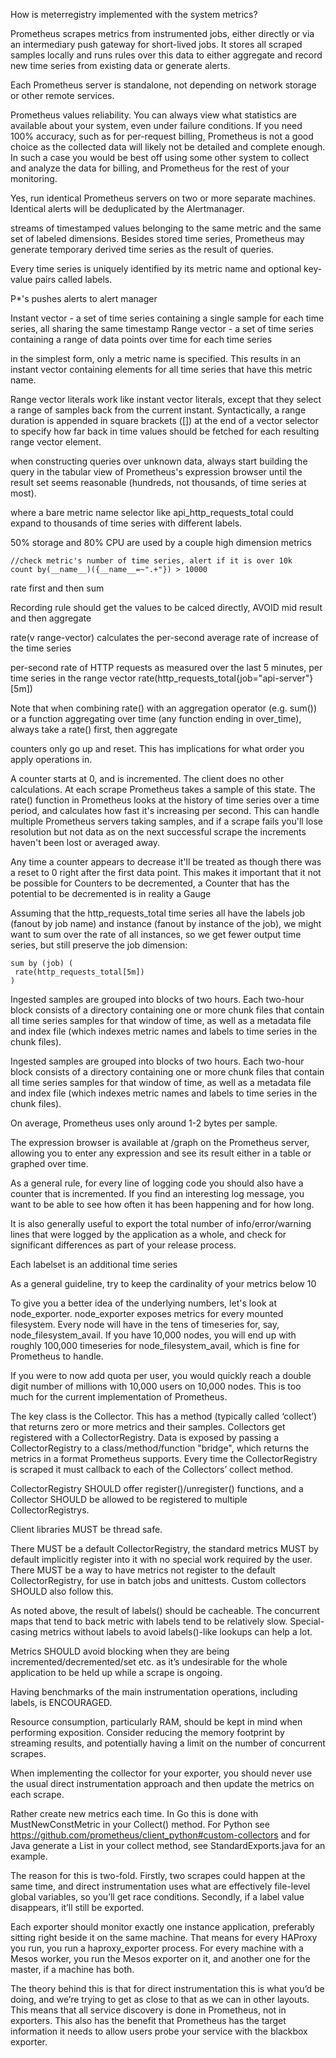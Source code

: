 How is meterregistry implemented with the system metrics?

Prometheus scrapes metrics from instrumented jobs, either directly or via an intermediary push gateway for short-lived jobs. It stores all scraped samples locally and runs rules over this data to either aggregate and record new time series from existing data or generate alerts.

 Each Prometheus server is standalone, not depending on network storage or other remote services.

 Prometheus values reliability. You can always view what statistics are available about your system, even under failure conditions. If you need 100% accuracy, such as for per-request billing, Prometheus is not a good choice as the collected data will likely not be detailed and complete enough. In such a case you would be best off using some other system to collect and analyze the data for billing, and Prometheus for the rest of your monitoring.

 Yes, run identical Prometheus servers on two or more separate machines. Identical alerts will be deduplicated by the Alertmanager.

 streams of timestamped values belonging to the same metric and the same set of labeled dimensions. Besides stored time series, Prometheus may generate temporary derived time series as the result of queries.

 Every time series is uniquely identified by its metric name and optional key-value pairs called labels.

 P*'s pushes alerts to alert manager

 Instant vector - a set of time series containing a single sample for each time series, all sharing the same timestamp
Range vector - a set of time series containing a range of data points over time for each time series

in the simplest form, only a metric name is specified. This results in an instant vector containing elements for all time series that have this metric name.

Range vector literals work like instant vector literals, except that they select a range of samples back from the current instant. Syntactically, a range duration is appended in square brackets ([]) at the end of a vector selector to specify how far back in time values should be fetched for each resulting range vector element.

when constructing queries over unknown data, always start building the query in the tabular view of Prometheus's expression browser until the result set seems reasonable (hundreds, not thousands, of time series at most).

where a bare metric name selector like api_http_requests_total could expand to thousands of time series with different labels.




50% storage and 80% CPU are used by a couple high dimension metrics

```
//check metric's number of time series, alert if it is over 10k
count by(__name__)({__name__=~".+"}) > 10000

```

rate first and then sum

Recording rule should get the values to be calced directly, AVOID mid result and then aggregate

rate(v range-vector) calculates the per-second average rate of increase of the time series 

per-second rate of HTTP requests as measured over the last 5 minutes, per time series in the range vector
rate(http_requests_total{job="api-server"}[5m])

Note that when combining rate() with an aggregation operator (e.g. sum()) or a function aggregating over time (any function ending in over_time), always take a rate() first, then aggregate

counters only go up and reset. This has implications for what order you apply operations in.

 A counter starts at 0, and is incremented. The client does no other calculations. At each scrape Prometheus takes a sample of this state. The rate() function in Prometheus looks at the history of time series over a time period, and calculates how fast it's increasing per second. This can handle multiple Prometheus servers taking samples, and if a scrape fails you'll lose resolution but not data as on the next successful scrape the increments haven't been lost or averaged away.

 Any time a counter appears to decrease it'll be treated as though there was a reset to 0 right after the first data point. This makes it important that it not be possible for Counters to be decremented, a Counter that has the potential to be decremented is in reality a Gauge

 Assuming that the http_requests_total time series all have the labels job (fanout by job name) and instance (fanout by instance of the job), we might want to sum over the rate of all instances, so we get fewer output time series, but still preserve the job dimension:

 ```
 sum by (job) (
  rate(http_requests_total[5m])
)
```

Ingested samples are grouped into blocks of two hours. Each two-hour block consists of a directory containing one or more chunk files that contain all time series samples for that window of time, as well as a metadata file and index file (which indexes metric names and labels to time series in the chunk files).

Ingested samples are grouped into blocks of two hours. Each two-hour block consists of a directory containing one or more chunk files that contain all time series samples for that window of time, as well as a metadata file and index file (which indexes metric names and labels to time series in the chunk files).

On average, Prometheus uses only around 1-2 bytes per sample.

The expression browser is available at /graph on the Prometheus server, allowing you to enter any expression and see its result either in a table or graphed over time.

As a general rule, for every line of logging code you should also have a counter that is incremented. If you find an interesting log message, you want to be able to see how often it has been happening and for how long.

It is also generally useful to export the total number of info/error/warning lines that were logged by the application as a whole, and check for significant differences as part of your release process.

Each labelset is an additional time series

As a general guideline, try to keep the cardinality of your metrics below 10

To give you a better idea of the underlying numbers, let's look at node_exporter. node_exporter exposes metrics for every mounted filesystem. Every node will have in the tens of timeseries for, say, node_filesystem_avail. If you have 10,000 nodes, you will end up with roughly 100,000 timeseries for node_filesystem_avail, which is fine for Prometheus to handle.

If you were to now add quota per user, you would quickly reach a double digit number of millions with 10,000 users on 10,000 nodes. This is too much for the current implementation of Prometheus.

The key class is the Collector. This has a method (typically called ‘collect’) that returns zero or more metrics and their samples. Collectors get registered with a CollectorRegistry. Data is exposed by passing a CollectorRegistry to a class/method/function "bridge", which returns the metrics in a format Prometheus supports. Every time the CollectorRegistry is scraped it must callback to each of the Collectors’ collect method.

CollectorRegistry SHOULD offer register()/unregister() functions, and a Collector SHOULD be allowed to be registered to multiple CollectorRegistrys.

Client libraries MUST be thread safe.

There MUST be a default CollectorRegistry, the standard metrics MUST by default implicitly register into it with no special work required by the user. There MUST be a way to have metrics not register to the default CollectorRegistry, for use in batch jobs and unittests. Custom collectors SHOULD also follow this.

As noted above, the result of labels() should be cacheable. The concurrent maps that tend to back metric with labels tend to be relatively slow. Special-casing metrics without labels to avoid labels()-like lookups can help a lot.

Metrics SHOULD avoid blocking when they are being incremented/decremented/set etc. as it’s undesirable for the whole application to be held up while a scrape is ongoing.

Having benchmarks of the main instrumentation operations, including labels, is ENCOURAGED.

Resource consumption, particularly RAM, should be kept in mind when performing exposition. Consider reducing the memory footprint by streaming results, and potentially having a limit on the number of concurrent scrapes.

When implementing the collector for your exporter, you should never use the usual direct instrumentation approach and then update the metrics on each scrape.

Rather create new metrics each time. In Go this is done with MustNewConstMetric in your Collect() method. For Python see https://github.com/prometheus/client_python#custom-collectors and for Java generate a List<MetricFamilySamples> in your collect method, see StandardExports.java for an example.

The reason for this is two-fold. Firstly, two scrapes could happen at the same time, and direct instrumentation uses what are effectively file-level global variables, so you’ll get race conditions. Secondly, if a label value disappears, it’ll still be exported.

Each exporter should monitor exactly one instance application, preferably sitting right beside it on the same machine. That means for every HAProxy you run, you run a haproxy_exporter process. For every machine with a Mesos worker, you run the Mesos exporter on it, and another one for the master, if a machine has both.

The theory behind this is that for direct instrumentation this is what you’d be doing, and we’re trying to get as close to that as we can in other layouts. This means that all service discovery is done in Prometheus, not in exporters. This also has the benefit that Prometheus has the target information it needs to allow users probe your service with the blackbox exporter.

